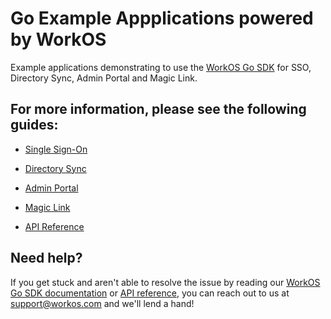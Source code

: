 # Go Example Appplications powered by WorkOS

Example applications demonstrating to use the [WorkOS Go SDK](https://github.com/workos/workos-go) for SSO, Directory Sync, Admin Portal and Magic Link.

## For more information, please see the following guides:

* [Single Sign-On](https://workos.com/docs/sso/guide)
* [Directory Sync](https://workos.com/docs/directory-sync/guide)
* [Admin Portal](https://workos.com/docs/admin-portal/guide)
* [Magic Link](https://workos.com/docs/magic-link/guide)

* [API Reference](https://workos.com/docs/reference)

## Need help?

If you get stuck and aren't able to resolve the issue by reading our [WorkOS Go SDK documentation](https://docs.workos.com/sdk/go) or [API reference](https://workos.com/docs/reference), you can reach out to us at support@workos.com and we'll lend a hand!